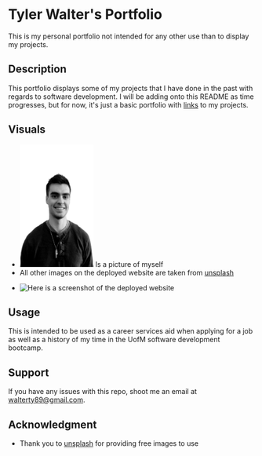 # Tyler Walter's Portfolio
This is my personal portfolio not intended for any other use than to display my projects.

## Description
This portfolio displays some of my projects that I have done in the past with regards to software development. I will be adding onto this README as time progresses, but for now, it's just a basic portfolio with [links](https://github.com/TyWalter) to my projects.

## Visuals 
* <img src="./assets/images/Tyler.webp" width="150" height="250" /> Is a picture of myself
* All other images on the deployed website are taken from [unsplash](https://unsplash.com/)
<!-- (TODO: ADD SCREENSHOT) -->
* ![Here is a screenshot]() of the deployed website

## Usage
This is intended to be used as a career services aid when applying for a job as well as a history of my time in the UofM software development bootcamp.

## Support
If you have any issues with this repo, shoot me an email at walterty89@gmail.com.

## Acknowledgment
* Thank you to [unsplash](https://unsplash.com/) for providing free images to use

